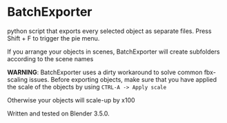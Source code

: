 # BatchExporter
python script that exports every selected object as separate files. Press Shift + F to trigger the pie menu.

If you arrange your objects in scenes, BatchExporter will create subfolders according to the scene names
    

**WARNING**: BatchExporter uses a dirty workaround to solve common fbx-scaling issues. Before exporting objects, make sure that you have applied the scale of the objects by using
    `CTRL-A -> Apply scale`
    
Otherwise your objects will scale-up by x100

Written and tested on Blender 3.5.0.
